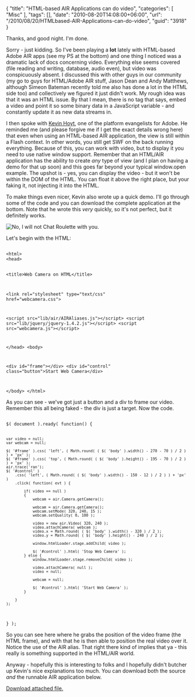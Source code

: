 {
	"title": "HTML-based AIR Applications can do video",
	"categories": [
		"Misc"
	],
	"tags": [],
	"date": "2010-08-20T14:08:00+06:00",
	"url": "/2010/08/20/HTMLbased-AIR-Applications-can-do-video",
	"guid": "3918"
}

Thanks, and good night. I'm done.
<p>
Sorry - just kidding. So I've been playing a <b>lot</b> lately with HTML-based Adobe AIR apps (see my PS at the bottom) and one thing I noticed was a dramatic lack of docs concerning video. Everything else seems covered (file reading and writing, database, audio even), but video was conspicuously absent. I discussed this with other guys in our community (my go to guys for HTML/Adobe AIR stuff, Jason Dean and Andy Matthews, although Simeon Bateman recently told me also has done a lot in the HTML side too) and collectively we figured it just didn't work. My rough idea was that it was an HTML issue. By that I mean, there is no tag that says, embed a video and point it so some binary data in a JavaScript variable - and constantly update it as new data streams in.
<p>
<!--more-->
I then spoke with <a href="http://blog.kevinhoyt.org/">Kevin Hoyt</a>, one of the platform evangelists for Adobe. He reminded me (and please forgive me if I get the exact details wrong here) that even when using an HTML-based AIR application, the view is still within a Flash context. In other words, you still get SWF on the back running everything. Because of this, you can work with video, but to display it you need to use native window support. Remember that an HTML/AIR application has the ability to create <i>any</i> type of view (and I plan on having a demo for that up soon) and this goes far beyond your typical window.open example. The upshot is - yes, you can display the video - but it won't be within the DOM of the HTML. You can float it above the right place, but your faking it, not injecting it into the HTML.
 
<p>
To make things even nicer, Kevin also wrote up a quick demo. I'll go through some of the code and you can download the complete application at the bottom. Note that he wrote this <i>very</i> quickly, so it's not perfect, but it definitely works.
<p>

<img src="http://www.raymondcamden.com/images/Capture13.PNG" title="No, I will not Chat Roulette with you." />

<p>

Let's begin with the HTML:

<p>

<code>
&lt;html&gt;
&lt;head&gt;

&lt;title&gt;Web Camera on HTML&lt;/title&gt;

&lt;link rel="stylesheet" type="text/css" href="webcamera.css"&gt;

&lt;script src="lib/air/AIRAliases.js"&gt;&lt;/script&gt;
&lt;script src="lib/jquery/jquery-1.4.2.js"&gt;&lt;/script&gt;
&lt;script src="webcamera.js"&gt;&lt;/script&gt;

&lt;/head&gt;
&lt;body&gt;

&lt;div id="frame"&gt;&lt;/div&gt;
&lt;div id="control" class="button"&gt;Start Web Camera&lt;/div&gt;

&lt;/body&gt;
&lt;/html&gt;
</code>

<p>

As you can see - we've got just a button and a div to frame our video. Remember this all being faked - the div is just a target. Now the code.

<p>

<code>
$( document ).ready( function() {
	
	var video = null;
	var webcam = null;
	
	$( '#frame' ).css( 'left', ( Math.round( ( $( 'body' ).width() - 270 - 70 ) / 2 ) ) + 'px' );	
	$( '#frame' ).css( 'top', ( Math.round( ( $( 'body' ).height() - 195 - 70 ) / 2 ) ) + 'px' );
	air.trace('ran');
	$( '#control' )
		.css( 'left', ( Math.round( ( $( 'body' ).width() - 150 - 12 ) / 2 ) ) + 'px' )
		.click( function( evt ) {
			
			if( video == null )
			{
				webcam = air.Camera.getCamera();
			
				webcam = air.Camera.getCamera();
				webcam.setMode( 320, 240, 15 );
				webcam.setQuality( 0, 100 );
			
				video = new air.Video( 320, 240 );
				video.attachCamera( webcam );
				video.x = Math.round( ( $( 'body' ).width() - 320 ) / 2 );
				video.y = Math.round( ( $( 'body' ).height() - 240 ) / 2 );	
				
				window.htmlLoader.stage.addChild( video );
				
				$( '#control' ).html( 'Stop Web Camera' );					
			} else {
				window.htmlLoader.stage.removeChild( video );
		
				video.attachCamera( null );		
				video = null;
				
				webcam = null;	
							
				$( '#control' ).html( 'Start Web Camera' );							
			}
				
		} 
	);
	
} );
</code>

<p>

So you can see here where he grabs the position of the video frame (the HTML frame), and with that he is then able to position the real video over it. Notice the use of the AIR alias. That right there kind of implies that ya - this really is something supported in the HTML/AIR world. 

<p>

Anyway - hopefully this is interesting to folks and I hopefully didn't butcher up Kevin's nice explanations too much. You can download both the source <i>and</i> the runnable AIR application below.<p><a href='enclosures/C%3A%5Chosts%5C2009%2Ecoldfusionjedi%2Ecom%5Cenclosures%2FWebCam%2Ezip'>Download attached file.</a></p>